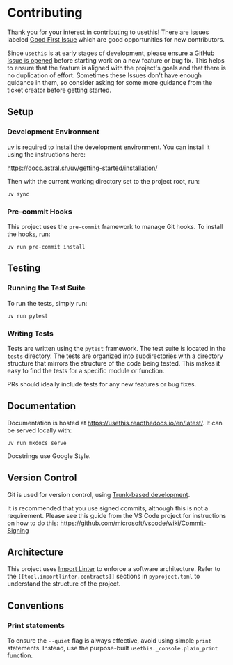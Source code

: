 # Contributing

Thank you for your interest in contributing to usethis! There are issues labeled
[Good First Issue](https://github.com/usethis-python/usethis-python/issues?q=is%3Aissue%20state%3Aopen%20label%3A%22good%20first%20issue%22)
which are good opportunities for new contributors.

Since `usethis` is at early stages of development, please
[ensure a GitHub Issue is opened](https://github.com/usethis-python/usethis-python/issues)
before starting work on a new feature or bug fix. This helps to ensure that the
feature is aligned with the project's goals and that there is no duplication of effort. Sometimes these Issues don't have enough guidance in them, so consider asking for some more guidance from the ticket creator before getting started.

## Setup

### Development Environment

[uv](https://github.com/astral-sh/uv) is required to install the development
environment. You can install it using the instructions here:

<https://docs.astral.sh/uv/getting-started/installation/>

Then with the current working directory set to the project root, run:

```shell
uv sync
```

### Pre-commit Hooks

This project uses the `pre-commit` framework to manage Git hooks. To install the hooks,
run:

```shell
uv run pre-commit install
```

## Testing

### Running the Test Suite

To run the tests, simply run:

```shell
uv run pytest
```

### Writing Tests

Tests are written using the `pytest` framework. The test suite is located in the
`tests` directory. The tests are organized into subdirectories with a directory
structure that mirrors the structure of the code being tested. This makes it easy
to find the tests for a specific module or function.

PRs should ideally include tests for any new features or bug fixes.

## Documentation

Documentation is hosted at <https://usethis.readthedocs.io/en/latest/>. It can be served
locally with:

```shell
uv run mkdocs serve
```

Docstrings use Google Style.

## Version Control

Git is used for version control, using
[Trunk-based development](https://trunkbaseddevelopment.com/).

It is recommended that you use signed commits, although this is not a requirement.
Please see this guide from the VS Code project for instructions on how to do this:
<https://github.com/microsoft/vscode/wiki/Commit-Signing>

## Architecture

This project uses [Import Linter](https://import-linter.readthedocs.io/en/stable/) to
enforce a software architecture. Refer to the `[[tool.importlinter.contracts]]` sections
in `pyproject.toml` to understand the structure of the project.

## Conventions

### Print statements

To ensure the `--quiet` flag is always effective, avoid using simple `print` statements.
Instead, use the purpose-built `usethis._console.plain_print` function.
